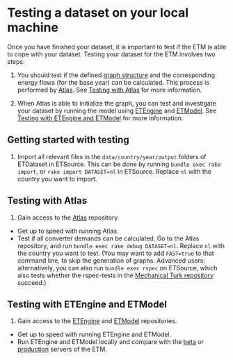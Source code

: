 # Testing a dataset on your local machine

Once you have finished your dataset, it is important to test if the ETM is able to cope with your dataset. Testing your dataset for the ETM involves two steps:

1. You should test if the defined [graph structure](https://github.com/quintel/documentation#the-energy-calculation) and the corresponding energy flows (for the base year) can be calculated. This process is performed by [Atlas](https://github.com/quintel/atlas). See [Testing with Atlas](#testing_with_atlas) for more information.

2. When Atlas is able to initialize the graph, you can test and investigate your dataset by running the model using [ETEngine](https://github.com/quintel/etengine) and [ETModel](https://github.com/quintel/etmodel). See [Testing with ETEngine and ETModel](#testing-with-etengine-and-etmodel) for more information.


## Getting started with testing

1. Import all relevant files in the `data/country/year/output` folders of ETDataset in ETSource. This can be done by running `bundle exec rake import`, or `rake import DATASET=nl` in ETSource. Replace `nl` with the country you want to import.


## Testing with Atlas

1. Gain access to the [Atlas](https://github.com/quintel/atlas) repository.
- Get up to speed with running Atlas.
- Test if all converter demands can be calculated. Go to the Atlas repository, and run `bundle exec rake debug DATASET=nl`. Replace `nl` with the country you want to test. (You may want to add `FAST=true` to that command line, to skip the generation of graphs. Advanced users: alternatively, you can also run `bundle exec rspec` on ETSource, which also tests whether the rspec-tests in
the [Mechanical Turk repository](https://github.com/quintel/mechanical_turk) succeed.)

<!-- How to "Get up to speed with running Atlas?" -->


## Testing with ETEngine and ETModel

1. Gain access to the [ETEngine](https://github.com/quintel/etengine) and [ETModel](https://github.com/quintel/etmodel) repositories.
- Get up to speed with running ETEngine and ETModel.
- Run ETEngine and ETModel locally and compare with the [beta](http://beta.pro.et-model.com) or [production](http://pro.et-model.com) servers of the ETM.

<!-- How to "Get up to speed with running ETEngine and ETModel?" -->
